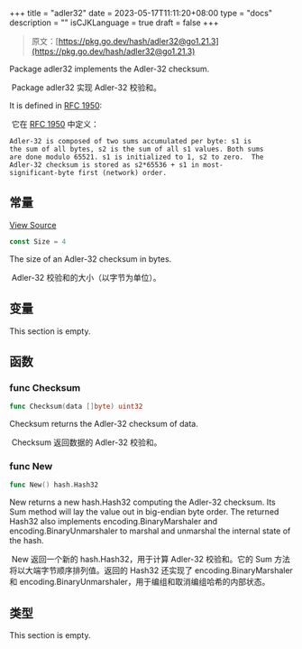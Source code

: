 +++
title = "adler32"
date = 2023-05-17T11:11:20+08:00
type = "docs"
description = ""
isCJKLanguage = true
draft = false
+++
> 原文：[https://pkg.go.dev/hash/adler32@go1.21.3](https://pkg.go.dev/hash/adler32@go1.21.3)

Package adler32 implements the Adler-32 checksum.

​	Package adler32 实现 Adler-32 校验和。

It is defined in [RFC 1950](https://rfc-editor.org/rfc/rfc1950.html):

​	它在 [RFC 1950](https://rfc-editor.org/rfc/rfc1950.html) 中定义：

```
Adler-32 is composed of two sums accumulated per byte: s1 is
the sum of all bytes, s2 is the sum of all s1 values. Both sums
are done modulo 65521. s1 is initialized to 1, s2 to zero.  The
Adler-32 checksum is stored as s2*65536 + s1 in most-
significant-byte first (network) order.
```



## 常量 

[View Source](https://cs.opensource.google/go/go/+/go1.20.1:src/hash/adler32/adler32.go;l=31)

``` go 
const Size = 4
```

The size of an Adler-32 checksum in bytes.

​	Adler-32 校验和的大小（以字节为单位）。

## 变量

This section is empty.

## 函数

### func Checksum 

``` go 
func Checksum(data []byte) uint32
```

Checksum returns the Adler-32 checksum of data.

​	Checksum 返回数据的 Adler-32 校验和。

### func New

```go
func New() hash.Hash32
```

New returns a new hash.Hash32 computing the Adler-32 checksum. Its Sum method will lay the value out in big-endian byte order. The returned Hash32 also implements encoding.BinaryMarshaler and encoding.BinaryUnmarshaler to marshal and unmarshal the internal state of the hash.

​	New 返回一个新的 hash.Hash32，用于计算 Adler-32 校验和。它的 Sum 方法将以大端字节顺序排列值。返回的 Hash32 还实现了 encoding.BinaryMarshaler 和 encoding.BinaryUnmarshaler，用于编组和取消编组哈希的内部状态。

## 类型

This section is empty.